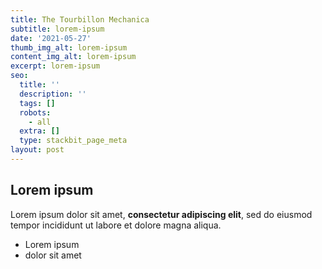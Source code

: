 ```yaml
---
title: The Tourbillon Mechanica
subtitle: lorem-ipsum
date: '2021-05-27'
thumb_img_alt: lorem-ipsum
content_img_alt: lorem-ipsum
excerpt: lorem-ipsum
seo:
  title: ''
  description: ''
  tags: []
  robots:
    - all
  extra: []
  type: stackbit_page_meta
layout: post
---
```

## Lorem ipsum

Lorem ipsum dolor sit amet, **consectetur adipiscing elit**, sed do eiusmod tempor incididunt ut labore et dolore magna aliqua.

- Lorem ipsum
- dolor sit amet